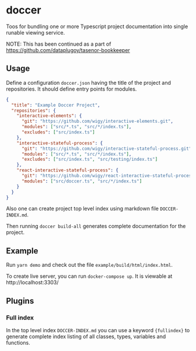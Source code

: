 # doccer
Toos for bundling one or more Typescript project documentation into single runable viewing service.

NOTE: This has been continued as a part of https://github.com/dataplugoy/tasenor-bookkeeper

## Usage

Define a configuration `doccer.json` having the title of the project and repositories. It should
define entry points for modules.
```json
{
  "title": "Example Doccer Project",
  "repositories": {
    "interactive-elements": {
      "git": "https://github.com/wigy/interactive-elements.git",
      "modules": ["src/*.ts", "src/*/index.ts"],
      "excludes": ["src/index.ts"]
    },
    "interactive-stateful-process": {
      "git": "https://github.com/wigy/interactive-stateful-process.git",
      "modules": ["src/*.ts", "src/*/index.ts"],
      "excludes": ["src/index.ts", "src/testing/index.ts"]
    },
    "react-interactive-stateful-process": {
      "git": "https://github.com/wigy/react-interactive-stateful-process.git",
      "modules": ["src/doccer.ts", "src/*/index.ts"]
    }
  }
}
```

Also one can create project top level index using markdown file `DOCCER-INDEX.md`.

Then running `doccer build-all` generates complete documentation for the project.

## Example

Run `yarn demo` and check out the file `example/build/html/index.html`.

To create live server, you can run `docker-compose up`. It is viewable at http://localhost:3303/

## Plugins

### Full index

In the top level index `DOCCER-INDEX.md` you can use a keyword `{fullindex}` to generate
complete index listing of all classes, types, variables and functions.
